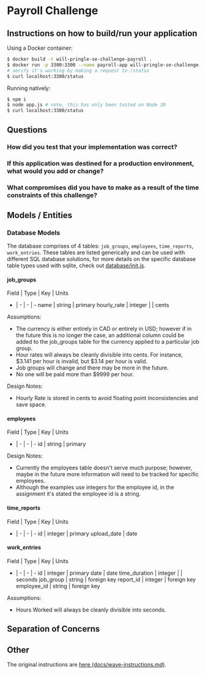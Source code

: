 # Payroll Challenge

## Instructions on how to build/run your application
Using a Docker container:
```sh
$ docker build -t will-pringle-se-challenge-payroll .
$ docker run -p 3300:3300 --name payroll-app will-pringle-se-challenge-payroll
# verify it's working by making a request to /status
$ curl localhost:3300/status
```

Running natively:
```sh
$ npm i
$ node app.js # note, this has only been tested on Node 20
$ curl localhost:3300/status
```

## Questions

### How did you test that your implementation was correct?

### If this application was destined for a production environment, what would you add or change?

### What compromises did you have to make as a result of the time constraints of this challenge?

## Models / Entities

### Database Models
The database comprises of 4 tables: `job_groups`, `employees`, `time_reports`, `work_entries`. These tables are listed generically and can be used with different SQL database solutions, for more details on the specific database table types used with sqlite, check out [database/init.js](./database/init.js).

#### job_groups
Field | Type | Key | Units
- | - | - | -
name | string | primary
hourly_rate | integer | | cents

Assumptions:
- The currency is either entirely in CAD or entirely in USD; however if in the future this is no longer the case, an additional column could be added to the job_groups table for the currency applied to a particular job group.
- Hour rates will always be cleanly divisible into cents. For instance, $3.141 per hour is invalid, but $3.14 per hour is valid.
- Job groups will change and there may be more in the future.
- No one will be paid more than $9999 per hour. 

Design Notes:
- Hourly Rate is stored in cents to avoid floating point inconsistencies and save space.

#### employees
Field | Type | Key | Units
- | - | - | -
id | string | primary

Design Notes:
- Currently the employees table doesn't serve much purpose; however, maybe in the future more information will need to be tracked for specific employees. 
- Although the examples use integers for the employee id, in the assignment it's stated the employee id is a string. 

#### time_reports
Field | Type | Key | Units
- | - | - | -
id | integer | primary
upload_date | date

#### work_entries
Field | Type | Key | Units
- | - | - | -
id | integer | primary
date | date
time_duration | integer | | seconds
job_group | string | foreign key
report_id | integer | foreign key
employee_id | string | foreign key

Assumptions:
- Hours Worked will always be cleanly divisible into seconds. 

## Separation of Concerns

## Other
The original instructions are [here (docs/wave-instructions.md)](./docs/wave-instructions.md).


